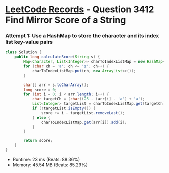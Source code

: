 # [LeetCode Records](../../README.md) - Question 3412 Find Mirror Score of a String

### Attempt 1: Use a HashMap to store the character and its index list key-value pairs
```java
class Solution {
    public long calculateScore(String s) {
        Map<Character, List<Integer>> charToIndexListMap = new HashMap<>();
        for (char ch = 'a'; ch <= 'z'; ch++) {
            charToIndexListMap.put(ch, new ArrayList<>());
        }

        char[] arr = s.toCharArray();
        long score = 0;
        for (int i = 0; i < arr.length; i++) {
            char targetCh = (char)(25 - (arr[i] - 'a') + 'a');
            List<Integer> targetList = charToIndexListMap.get(targetCh);
            if (!targetList.isEmpty()) {
                score += i - targetList.removeLast();
            } else {
                charToIndexListMap.get(arr[i]).add(i);
            }
        }

        return score;
    }
}
```
- Runtime: 23 ms (Beats: 88.36%)
- Memory: 45.54 MB (Beats: 85.29%)

<br>
